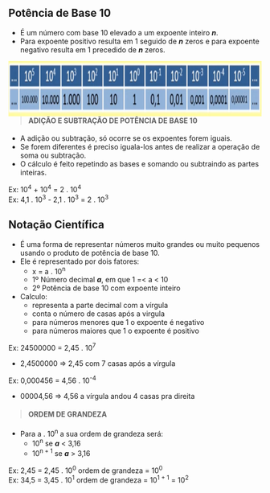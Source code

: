 ## Potência de Base 10
* É um número com base 10 elevado a um expoente inteiro ***n***.
* Para expoente positivo resulta em 1 seguido de ***n*** zeros e para expoente negativo resulta em 1 precedido de ***n*** zeros.

<div style="display:inline_block">
    <img align="left" height="110" width="1000" alt="TypeScript" src="./../../img/sistema-decimal-3.png">
</div>

<br>
<br>
<br>
<br>
<br>

> #### ADIÇÃO E SUBTRAÇÃO DE POTÊNCIA DE BASE 10
* A adição ou subtração, só ocorre se os expoentes forem iguais.
* Se forem diferentes é preciso iguala-los antes de realizar a operação de soma ou subtração.
* O cálculo é feito repetindo as bases e somando ou subtraindo as partes inteiras.

Ex: 10<sup>4</sup> + 10<sup>4</sup> = 2 . 10<sup>4</sup>  
Ex: 4,1 . 10<sup>3</sup> - 2,1 . 10<sup>3</sup> = 2 . 10<sup>3</sup>  

## Notação Científica
* É uma forma de representar números muito grandes ou muito pequenos usando o produto de potência de base 10.
* Ele é representado por dois fatores:
  - x = a . 10<sup>n</sup>
  - 1º Número decimal ***a***, em que 1 =< a < 10
  - 2º Potência de base 10 com expoente inteiro
* Calculo:
  - representa a parte decimal com a vírgula 
  - conta o número de casas após a virgula
  - para números menores que 1 o expoente é negativo
  - para números maiores que 1 o expoente é positivo

Ex: 24500000 = 2,45 . 10<sup>7</sup>
* 2,4500000 => 2,45 com 7 casas após a vírgula

Ex: 0,000456 = 4,56 . 10<sup>-4</sup>
* 00004,56 => 4,56 a vírgula andou 4 casas pra direita

> #### ORDEM DE GRANDEZA
* Para a . 10<sup>n</sup> a sua ordem de grandeza será:
  - 10<sup>n</sup> se ***a*** < 3,16
  - 10<sup>n + 1</sup> se ***a*** > 3,16
  
Ex: 2,45 = 2,45 . 10<sup>0</sup> ordem de grandeza = 10<sup>0</sup>  
Ex: 34,5 = 3,45 . 10<sup>1</sup> ordem de grandeza = 10<sup>1 + 1</sup> = 10<sup>2</sup>